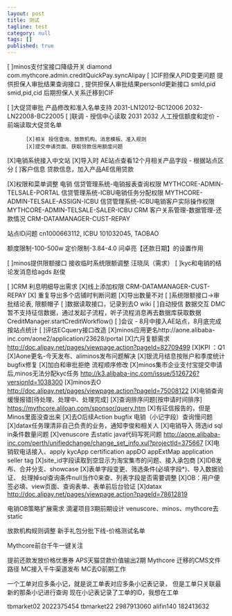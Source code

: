 ```yaml
---
layout: post
title: 测试
tagline: test
category: null
tags: []
published: true
---
```



[ ]minos支付宝接口降级开关 diamond  com.mythcore.admin.creditQuickPay.syncAlipay
[ ]CIF担保人PID变更问题
          提供担保人审批结果查询接口 , 提供担保人审批结果personId更新接口
               smId,pid
               smid,pid,cid 
          后期担保人关系迁移到CIF

[ ]大促贷审批 产品修改和准入名单支持 2031-LN12012-BC12006      2032-LN22008-BC22005 
          [ ]联调 - 授信中心读取 2031 2032 人工授信额度和定价 - 前端读取大促贷名单

          [X]相关 授信查询、放款机构、消息模板、准入规则
          [X]提交申请页面、获取贷款信用额度问题
[X]电销系统接入中文站 
          [X]导入时 AE站点查看12个月相关产品字段 - 根据站点区分
          [ ]客户信息 贷款信息，加入产品AE信用贷款

[X]权限和菜单调整
     电销
     信贷管理系统-电销报表查询权限
     MYTHCORE-ADMIN-TELSALE-PORTAL
     信贷管理系统-ICBU电销任务分配权限
     MYTHCORE-ADMIN-TELSALE-ASSIGN-ICBU
     信贷管理系统-ICBU电销客户实际操作权限
     MYTHCORE-ADMIN-TELSALE-SALER-ICBU
     CRM
     客户关系管理-数据管理-还款情况
     CRM-DATAMANAGER-CUST-REPAY

站点ID问题
cn1000663112, ICBU 
101032045, TAOBAO

额度限制-100-500w
定价限制-3.84-4.0
问卓亮【还款日期】的设置作用

[ ]minos提供限额接口 接收临时系统限额调整     汪晓凤（需求）
[ ]kyc和电销的结论发消息给agds     赵俊

[ ]CRM 利息明细导出需求
          [X]线上添加权限 CRM-DATAMANAGER-CUST-REPAY
          [X] 重复导出多个店铺时判断问题
          [X]导出数量不对
[ ]系统限额接口->审批结论表, 限额帽子 
[ ]数据读取接口，记录到去O wiki
[ ]自动授信 数据交互
          DMC暂不支持征信数据，通过发起子流程，听子流程消息再去数据库获取数据 CreditManager.startCreditWorkflow()
[ ]会议 - 8月中接入AE站点，8月底完成按站点统计
[ ]评估ECquery接口改造
[X]minos应用更名http://aone.alibaba-inc.com/aone2/application/23628/portal
[X]六月复额需求 http://doc.alipay.net/pages/viewpage.action?pageId=82709499
[X]KPI ：Q1
[X]Aone更名-今天发布、aliminos发布问题解决
[X]银流月结息按账户和季度统计
          bugfix修复
[X]加白和审批拒绝 流程顺序修改
[X]minos集市企业支付宝提交申请后,minos无法分配kyc任务  http://k3.alibaba-inc.com/issue/5126726?versionId=1038300
[X]minos去O http://doc.alipay.net/pages/viewpage.action?pageId=75008122
          [X]电销查询缓慢报错[待处理、处理中、处理完成]
          [X]查询排序问题[按申请时间排序] https://mythcore.aliloan.com/sponsor/query.htm
          [X]有征信报告的，但是Minos里面没查出来
[X]去O后续Action
          bugfix
          电销（小记字段）查询慢问题
[X]datax任务理清非自己负责的业务，通知李俊和相关人
[X]电销导入 筛选id sql in条件数量问题
[X]venuscore 去static java代码写死问题  http://aone.alibaba-inc.com/perth/unifiedchange/change_set_info.xul?projectId=375667
[X]电销软电话接入、apply kycApp certification appDO appExtMap application seller tag
[X]site_id字段读取到空显示为淘宝集市的问题、接入承包商
[X]IDB发布、合并分支、showcase
[X]表单字段变更、筛选条件(必填字段*)、导入数据验证、 处理掉sql查询条件null当作0来查、列表字段是否需要调整
[X]OB：用户便签必填、view页面、查询表单、表单前后台验证
[X]datax http://doc.alipay.net/pages/viewpage.action?pageId=78612819


电销OB策略扩展需求
滴灌项目3期前期设计
venuscore、minos、mythcore去static

放款机构规则调整
新手礼包分批下线-价格测试名单

Mythcore前台千牛一键关注

提前还款发放价格优惠券
APS天猫贷款价值输出2期
Mythcore 迁移的CMS文件路径
MC接入千牛渠道发布
MC去O前期工作




一个工单对应多条小记，就是说工单表对应多条小记表记录，
但是工单只关联最新的那条小记进行查询
现在小记表记录了工单的ID，我想在工单

tbmarket02    2022375454
tbmarket22    2987913060
alifin140        182413632

